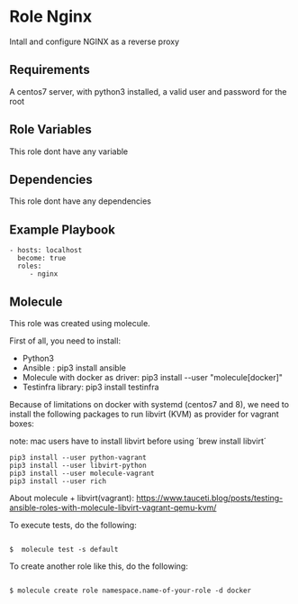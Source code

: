 # Role Nginx

Intall and configure NGINX as a reverse proxy

## Requirements

A centos7 server, with python3 installed, a valid user and password for the root

## Role Variables

This role dont have any variable

## Dependencies

This role dont have any dependencies

## Example Playbook

    - hosts: localhost
      become: true
      roles:
         - nginx

## Molecule

This role was created using molecule.

First of all, you need to install:

- Python3
- Ansible : pip3 install ansible
- Molecule with docker as driver: pip3 install --user "molecule[docker]"
- Testinfra library: pip3 install testinfra

Because of limitations on docker with systemd (centos7 and 8), we need to install the following packages to run libvirt (KVM) as provider for vagrant boxes:

note: mac users have to install libvirt before using ´brew install libvirt´

```shell
pip3 install --user python-vagrant
pip3 install --user libvirt-python
pip3 install --user molecule-vagrant
pip3 install --user rich
```

About molecule + libvirt(vagrant): https://www.tauceti.blog/posts/testing-ansible-roles-with-molecule-libvirt-vagrant-qemu-kvm/

To execute tests, do the following:

```shell

$  molecule test -s default

```

To create another role like this, do the following:

```shell

$ molecule create role namespace.name-of-your-role -d docker

```

